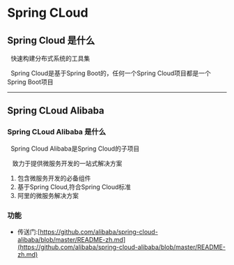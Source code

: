 # Spring CLoud
## Spring Cloud 是什么
&nbsp;&nbsp;快速构建分布式系统的工具集

&nbsp;&nbsp;Spring Cloud是基于Spring Boot的，任何一个Spring Cloud项目都是一个Spring Boot项目



-----------------

## Spring CLoud Alibaba
### Spring CLoud Alibaba 是什么
&nbsp;&nbsp;Spring Cloud Alibaba是Spring Cloud的子项目

&nbsp;&nbsp; 致力于提供微服务开发的一站式解决方案
1. 包含微服务开发的必备组件
2. 基于Spring Cloud,符合Spring Cloud标准
3. 阿里的微服务解决方案

### 功能
- 传送门:[https://github.com/alibaba/spring-cloud-alibaba/blob/master/README-zh.md](https://github.com/alibaba/spring-cloud-alibaba/blob/master/README-zh.md)